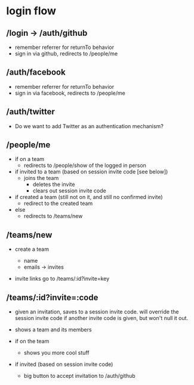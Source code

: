 # login flow

## /login -> /auth/github

- remember referrer for returnTo behavior
- sign in via github, redirects to /people/me

## /auth/facebook

- remember referrer for returnTo behavior
- sign in via facebook, redirects to /people/me

## /auth/twitter

- Do we want to add Twitter as an authentication mechanism?

## /people/me

- if on a team
  - redirects to /people/show of the logged in person
- if invited to a team (based on session invite code [see below])
  - joins the team
    - deletes the invite
    - clears out session invite code
- if created a team (still not on it, and still no confirmed invite)
  - redirect to the created team
- else
  - redirects to /teams/new

## /teams/new

- create a team
  - name
  - emails -> invites

- invite links go to /teams/:id?invite=key

## /teams/:id?invite=:code

- given an invitation, saves to a session invite code. will override the
  session invite code if another invite code is given, but won't null it out.

- shows a team and its members

- if on the team
  - shows you more cool stuff

- if invited (based on session invite code)
  - big button to accept invitation to /auth/github
